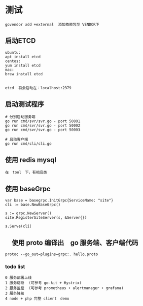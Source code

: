 
# 测试
    govendor add +external  添加依赖包至 VENDOR下
## 启动ETCD
``` 
ubuntu:
apt install etcd
centos:
yum install etcd
mac:
brew install etcd


etcd  将会启动在：localhost:2379
```
## 启动测试程序

    # 分别启动服务端
    go run cmd/svr/svr.go - port 50001
    go run cmd/svr/svr.go - port 50002
    go run cmd/svr/svr.go - port 50003

    # 启动客户端
    go run cmd/cli/cli.go
    
## 使用 redis mysql
    在　tool　下，有相应类
## 使用 baseGrpc
    
	var base = basegrpc.InitGrpc{ServiceName: "site"}
	cli := base.NewBaseGrpc()

	s := grpc.NewServer()
	site.RegisterSiteServer(s, &Server{})

	s.Serve(cli)
## 　使用 proto 编译出　go 服务端、客户端代码
    protoc --go_out=plugins=grpc:. hello.proto
    
 ### todo list
    0 服务部署上线
    1 服务熔断  (可参考 go-kit + Hystrix)
    2 服务监控  (可参考 prometheus + alertmanager + grafana)
    3 服务降级
    4 node + php 完整 client　demo
